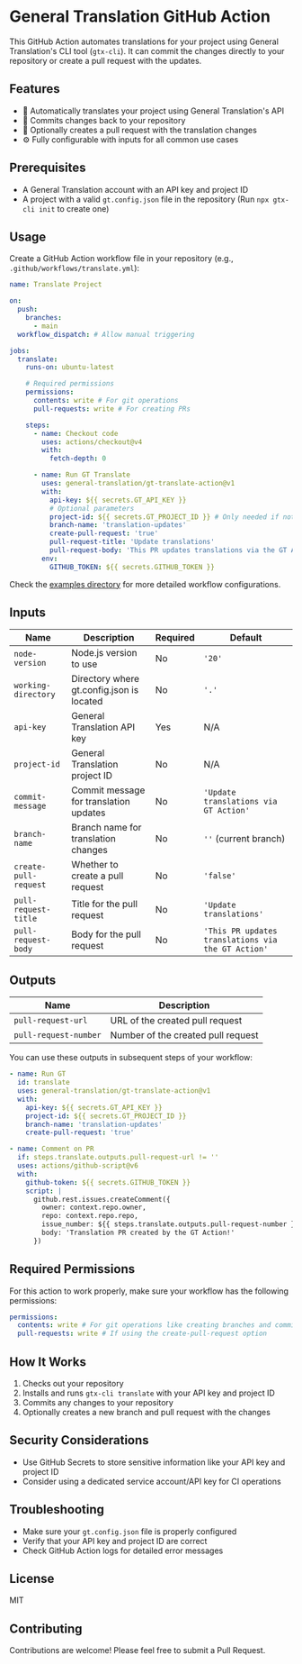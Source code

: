 # General Translation GitHub Action

This GitHub Action automates translations for your project using General
Translation's CLI tool (`gtx-cli`). It can commit the changes directly to your
repository or create a pull request with the updates.

## Features

- 🔄 Automatically translates your project using General Translation's API
- 🤖 Commits changes back to your repository
- 🔀 Optionally creates a pull request with the translation changes
- ⚙️ Fully configurable with inputs for all common use cases

## Prerequisites

- A General Translation account with an API key and project ID
- A project with a valid `gt.config.json` file in the repository (Run
  `npx gtx-cli init` to create one)

## Usage

Create a GitHub Action workflow file in your repository (e.g.,
`.github/workflows/translate.yml`):

```yaml
name: Translate Project

on:
  push:
    branches:
      - main
  workflow_dispatch: # Allow manual triggering

jobs:
  translate:
    runs-on: ubuntu-latest

    # Required permissions
    permissions:
      contents: write # For git operations
      pull-requests: write # For creating PRs

    steps:
      - name: Checkout code
        uses: actions/checkout@v4
        with:
          fetch-depth: 0

      - name: Run GT Translate
        uses: general-translation/gt-translate-action@v1
        with:
          api-key: ${{ secrets.GT_API_KEY }}
          # Optional parameters
          project-id: ${{ secrets.GT_PROJECT_ID }} # Only needed if not provided in the gt.config.json file
          branch-name: 'translation-updates'
          create-pull-request: 'true'
          pull-request-title: 'Update translations'
          pull-request-body: 'This PR updates translations via the GT Action'
        env:
          GITHUB_TOKEN: ${{ secrets.GITHUB_TOKEN }}
```

Check the [examples directory](./examples) for more detailed workflow
configurations.

## Inputs

| Name                  | Description                               | Required | Default                                            |
| --------------------- | ----------------------------------------- | -------- | -------------------------------------------------- |
| `node-version`        | Node.js version to use                    | No       | `'20'`                                             |
| `working-directory`   | Directory where gt.config.json is located | No       | `'.'`                                              |
| `api-key`             | General Translation API key               | Yes      | N/A                                                |
| `project-id`          | General Translation project ID            | No       | N/A                                                |
| `commit-message`      | Commit message for translation updates    | No       | `'Update translations via GT Action'`              |
| `branch-name`         | Branch name for translation changes       | No       | `''` (current branch)                              |
| `create-pull-request` | Whether to create a pull request          | No       | `'false'`                                          |
| `pull-request-title`  | Title for the pull request                | No       | `'Update translations'`                            |
| `pull-request-body`   | Body for the pull request                 | No       | `'This PR updates translations via the GT Action'` |

## Outputs

| Name                  | Description                        |
| --------------------- | ---------------------------------- |
| `pull-request-url`    | URL of the created pull request    |
| `pull-request-number` | Number of the created pull request |

You can use these outputs in subsequent steps of your workflow:

```yaml
- name: Run GT
  id: translate
  uses: general-translation/gt-translate-action@v1
  with:
    api-key: ${{ secrets.GT_API_KEY }}
    project-id: ${{ secrets.GT_PROJECT_ID }}
    branch-name: 'translation-updates'
    create-pull-request: 'true'

- name: Comment on PR
  if: steps.translate.outputs.pull-request-url != ''
  uses: actions/github-script@v6
  with:
    github-token: ${{ secrets.GITHUB_TOKEN }}
    script: |
      github.rest.issues.createComment({
        owner: context.repo.owner,
        repo: context.repo.repo,
        issue_number: ${{ steps.translate.outputs.pull-request-number }},
        body: 'Translation PR created by the GT Action!'
      })
```

## Required Permissions

For this action to work properly, make sure your workflow has the following
permissions:

```yaml
permissions:
  contents: write # For git operations like creating branches and committing changes
  pull-requests: write # If using the create-pull-request option
```

## How It Works

1. Checks out your repository
2. Installs and runs `gtx-cli translate` with your API key and project ID
3. Commits any changes to your repository
4. Optionally creates a new branch and pull request with the changes

## Security Considerations

- Use GitHub Secrets to store sensitive information like your API key and
  project ID
- Consider using a dedicated service account/API key for CI operations

## Troubleshooting

- Make sure your `gt.config.json` file is properly configured
- Verify that your API key and project ID are correct
- Check GitHub Action logs for detailed error messages

## License

MIT

## Contributing

Contributions are welcome! Please feel free to submit a Pull Request.
